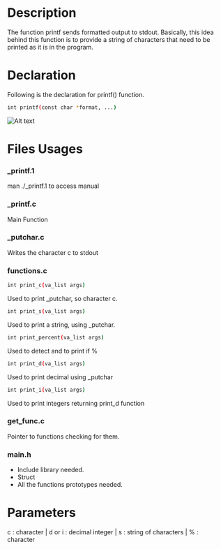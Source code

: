 # Description

The function printf sends formatted output to stdout. Basically, this idea behind this function is to provide a string of characters that need to be printed as it is in the program.

# Declaration

Following is the declaration for printf() function.

```bash
int printf(const char *format, ...)
```

![Alt text](https://i.goopics.net/bqlgjr.png "Flowchart")

# Files Usages

### _printf.1
man ./_printf.1 to access manual

### _printf.c
Main Function

### _putchar.c
Writes the character c to stdout

### functions.c
```bash
int print_c(va_list args)
```
Used to print _putchar, so character c.
```bash
int print_s(va_list args)
```
Used to print a string, using _putchar.
```bash
int print_percent(va_list args)
```
Used to detect and to print if %
```bash
int print_d(va_list args)
```
Used to print decimal using _putchar
```bash
int print_i(va_list args)
```
Used to print integers returning print_d function

### get_func.c
Pointer to functions checking for them.

### main.h
- Include library needed.
- Struct
- All the functions prototypes needed.


# Parameters

c : character | d or i : decimal integer | s : string of characters | % : character 